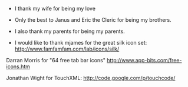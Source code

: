 + I thank my wife for being my love

+ Only the best to Janus and Eric the Cleric for being my brothers.

+ I also thank my parents for being my parents.

+ I would like to thank
mjames for the great silk icon set: http://www.famfamfam.com/lab/icons/silk/

Darran Morris for "64 free tab bar icons" http://www.app-bits.com/free-icons.htm

Jonathan Wight for TouchXML: http://code.google.com/p/touchcode/
